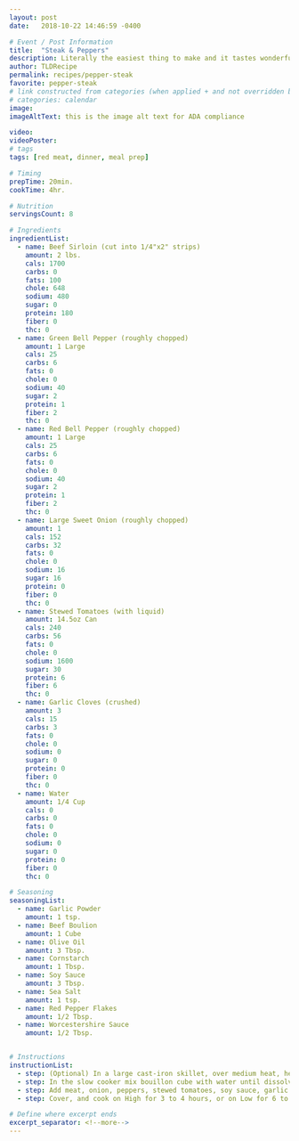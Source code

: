 ```yaml
---
layout: post
date:   2018-10-22 14:46:59 -0400

# Event / Post Information
title:  "Steak & Peppers"
description: Literally the easiest thing to make and it tastes wonderful.
author: TLDRecipe
permalink: recipes/pepper-steak
favorite: pepper-steak
# link constructed from categories (when applied + and not overridden by permalink)
# categories: calendar
image:
imageAltText: this is the image alt text for ADA compliance

video:
videoPoster:
# tags
tags: [red meat, dinner, meal prep]

# Timing
prepTime: 20min.
cookTime: 4hr.

# Nutrition
servingsCount: 8

# Ingredients
ingredientList:
  - name: Beef Sirloin (cut into 1/4"x2" strips)
    amount: 2 lbs.
    cals: 1700
    carbs: 0
    fats: 100
    chole: 648
    sodium: 480
    sugar: 0
    protein: 180
    fiber: 0
    thc: 0
  - name: Green Bell Pepper (roughly chopped)
    amount: 1 Large
    cals: 25
    carbs: 6
    fats: 0
    chole: 0
    sodium: 40
    sugar: 2
    protein: 1
    fiber: 2
    thc: 0
  - name: Red Bell Pepper (roughly chopped)
    amount: 1 Large
    cals: 25
    carbs: 6
    fats: 0
    chole: 0
    sodium: 40
    sugar: 2
    protein: 1
    fiber: 2
    thc: 0
  - name: Large Sweet Onion (roughly chopped)
    amount: 1
    cals: 152
    carbs: 32
    fats: 0
    chole: 0
    sodium: 16
    sugar: 16
    protein: 0
    fiber: 0
    thc: 0
  - name: Stewed Tomatoes (with liquid)
    amount: 14.5oz Can
    cals: 240
    carbs: 56
    fats: 0
    chole: 0
    sodium: 1600
    sugar: 30
    protein: 6
    fiber: 6
    thc: 0
  - name: Garlic Cloves (crushed)
    amount: 3
    cals: 15
    carbs: 3
    fats: 0
    chole: 0
    sodium: 0
    sugar: 0
    protein: 0
    fiber: 0
    thc: 0
  - name: Water
    amount: 1/4 Cup
    cals: 0
    carbs: 0
    fats: 0
    chole: 0
    sodium: 0
    sugar: 0
    protein: 0
    fiber: 0
    thc: 0

# Seasoning
seasoningList:
  - name: Garlic Powder
    amount: 1 tsp.
  - name: Beef Boulion
    amount: 1 Cube
  - name: Olive Oil
    amount: 3 Tbsp.
  - name: Cornstarch
    amount: 1 Tbsp.
  - name: Soy Sauce
    amount: 3 Tbsp.
  - name: Sea Salt
    amount: 1 tsp.
  - name: Red Pepper Flakes
    amount: 1/2 Tbsp.
  - name: Worcestershire Sauce
    amount: 1/2 Tbsp.


# Instructions
instructionList:
  - step: (Optional) In a large cast-iron skillet, over medium heat, heat the oil and sear the beef strips until brown on the outside.
  - step: In the slow cooker mix bouillon cube with water until dissolved, then mix in cornstarch until dissolved.
  - step: Add meat, onion, peppers, stewed tomatoes, soy sauce, garlic and remaining ingredients / seasonings.
  - step: Cover, and cook on High for 3 to 4 hours, or on Low for 6 to 8 hours.

# Define where excerpt ends
excerpt_separator: <!--more-->
---
```

